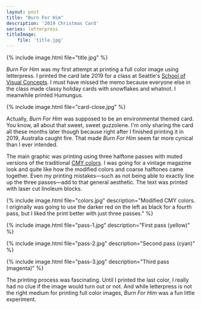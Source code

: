 ```yaml
---
layout: post
title: "Burn For Him"
description: '2019 Christmas Card'
series: letterpress
titleImage:
    file: 'title.jpg'
---
```


{% include image.html file="title.jpg" %}

*Burn For Him* was my first attempt at printing a full color image using letterpress. I printed the card late 2019 for a class at Seattle's [School of Visual Concepts](https://www.svcseattle.com). I must have missed the memo because everyone else in the class made classy holiday cards with snowflakes and whatnot. I meanwhile printed Humungus.

{% include image.html file="card-close.jpg" %}

Actually, *Burn For Him* was supposed to be an environmental themed card. You know, all about that sweet, sweet guzzolene. I'm only sharing the card all these months later though because right after I finished printing it in 2019, Australia caught fire. That made *Burn For Him* seem far more cynical than I ever intended.

The main graphic was printing using three halftone passes with muted versions of the traditional [CMY colors](https://en.wikipedia.org/wiki/CMYK_color_model). I was going for a vintage magazine look and quite like how the modified colors and coarse halftones came together. Even my printing mistakes—such as not being able to exactly line up the three passes—add to that general aesthetic. The text was printed with laser cut linoleum blocks.

{% include image.html file="colors.jpg" description="Modified CMY colors. I originally was going to use the darker red on the left as black for a fourth pass, but I liked the print better with just three passes." %}

{% include image.html file="pass-1.jpg" description="First pass (yellow)" %}

{% include image.html file="pass-2.jpg" description="Second pass (cyan)" %}

{% include image.html file="pass-3.jpg" description="Third pass (magenta)" %}

The printing process was fascinating. Until I printed the last color, I really had no clue if the image would turn out or not. And while letterpress is not the right medium for printing full color images, *Burn For Him* was a fun little experiment.
